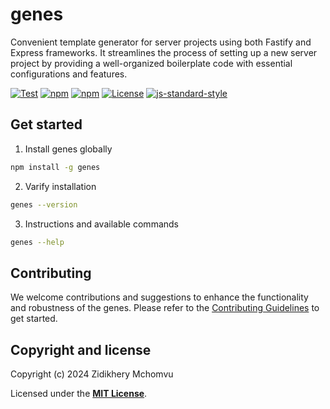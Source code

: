 # genes

Convenient template generator for server projects using both Fastify and Express frameworks. It streamlines the process of setting up a new server project by providing a well-organized boilerplate code with essential configurations and features.

[![Test](https://github.com/zhid0399123/xcixtask/actions/workflows/ci.yml/badge.svg)](https://github.com/zhid0399123/xcixtask/actions/workflows/ci.yml)
[![npm](https://img.shields.io/npm/v/@zhid0399123/genes.svg?style=flat-square&color=default)](https://www.npmjs.com/package/@zhid0399123/genes)
[![npm](https://img.shields.io/npm/dt/@zhid0399123/genes.svg?style=flat-square&color=default)](https://www.npmjs.com/package/@zhid0399123/genes)
[![License](https://img.shields.io/github/license/zhid0399123/genes.svg?style=flat-square&color=default)](https://opensource.org/licenses/MIT)
[![js-standard-style](https://img.shields.io/badge/style-standard-brightgreen.svg?style=flat)](https://standardjs.com/)

## Get started

1. Install genes globally

```bash
npm install -g genes
```

2. Varify installation

```bash
genes --version
```

3. Instructions and available commands

```bash
genes --help
```

## Contributing

We welcome contributions and suggestions to enhance the functionality and robustness of the genes. Please refer to the [Contributing Guidelines](https://github.com/zhid0399123/genes/blob/main/CONTRIBUTING.md) to get started.

## Copyright and license

Copyright (c) 2024 Zidikhery Mchomvu

Licensed under the **[MIT License](https://github.com/zhid0399123/genes/blob/main/LICENSE)**.
